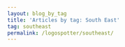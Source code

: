 ```yaml
---
layout: blog_by_tag
title: 'Articles by tag: South East'
tag: southeast
permalink: /logospotter/southeast/
---
```

